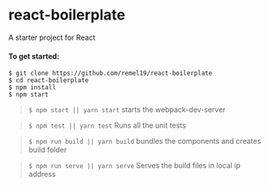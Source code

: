 # react-boilerplate
A starter project for React

#### To get started:
```
$ git clone https://github.com/remel19/react-boilerplate
$ cd react-boilerplate
$ npm install
$ npm start
```
> ```$ npm start || yarn start``` starts the webpack-dev-server

> ```$ npm test || yarn test``` Runs all the unit tests

> ```$ npm run build || yarn build``` bundles the components and creates build folder

> ```$ npm run serve || yarn serve``` Serves the build files in local ip address

